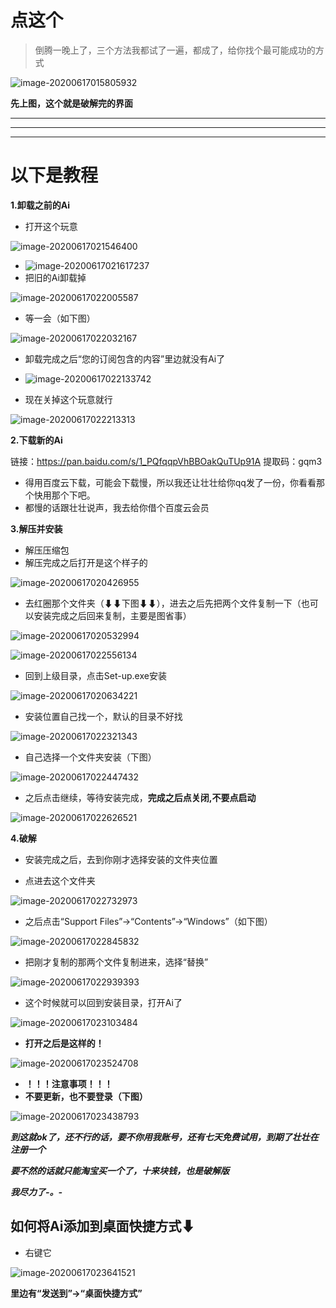 # 点这个

> 倒腾一晚上了，三个方法我都试了一遍，都成了，给你找个最可能成功的方式

![image-20200617015805932](https://lalalademaxiya01.oss-cn-beijing.aliyuncs.com/img20200617015806.png)

**先上图，这个就是破解完的界面**

-----

-----

-----

# 以下是教程

**1.卸载之前的Ai**

* 打开这个玩意

![image-20200617021546400](https://lalalademaxiya01.oss-cn-beijing.aliyuncs.com/img20200617021546.png)

* ![image-20200617021617237](https://lalalademaxiya01.oss-cn-beijing.aliyuncs.com/img20200617021617.png)
* 把旧的Ai卸载掉

![image-20200617022005587](https://lalalademaxiya01.oss-cn-beijing.aliyuncs.com/img20200617022005.png)

* 等一会（如下图）

![image-20200617022032167](https://lalalademaxiya01.oss-cn-beijing.aliyuncs.com/img20200617022032.png)

* 卸载完成之后“您的订阅包含的内容”里边就没有Ai了
* ![image-20200617022133742](https://lalalademaxiya01.oss-cn-beijing.aliyuncs.com/img20200617022133.png)

* 现在关掉这个玩意就行

![image-20200617022213313](https://lalalademaxiya01.oss-cn-beijing.aliyuncs.com/img20200617022213.png)



**2.下载新的Ai**

链接：https://pan.baidu.com/s/1_PQfqqpVhBBOakQuTUp91A 
提取码：gqm3

* 得用百度云下载，可能会下载慢，所以我还让壮壮给你qq发了一份，你看看那个快用那个下吧。
* 都慢的话跟壮壮说声，我去给你借个百度云会员



**3.解压并安装**

* 解压压缩包
* 解压完成之后打开是这个样子的

![image-20200617020426955](https://lalalademaxiya01.oss-cn-beijing.aliyuncs.com/img20200617020427.png)

* 去红圈那个文件夹（⬇⬇下图⬇⬇），进去之后先把两个文件复制一下（也可以安装完成之后回来复制，主要是图省事）

![image-20200617020532994](https://lalalademaxiya01.oss-cn-beijing.aliyuncs.com/img20200617020533.png)

![image-20200617022556134](https://lalalademaxiya01.oss-cn-beijing.aliyuncs.com/img20200617022556.png)

* 回到上级目录，点击Set-up.exe安装

![image-20200617020634221](https://lalalademaxiya01.oss-cn-beijing.aliyuncs.com/img20200617020634.png)

* 安装位置自己找一个，默认的目录不好找

![image-20200617022321343](https://lalalademaxiya01.oss-cn-beijing.aliyuncs.com/img20200617022321.png)

* 自己选择一个文件夹安装（下图）

![image-20200617022447432](https://lalalademaxiya01.oss-cn-beijing.aliyuncs.com/img20200617022447.png)

* 之后点击继续，等待安装完成，**完成之后点关闭,不要点启动**

![image-20200617022626521](https://lalalademaxiya01.oss-cn-beijing.aliyuncs.com/img20200617022626.png)

**4.破解**

* 安装完成之后，去到你刚才选择安装的文件夹位置

* 点进去这个文件夹

![image-20200617022732973](https://lalalademaxiya01.oss-cn-beijing.aliyuncs.com/img20200617022733.png)

* 之后点击“Support Files”→“Contents”→“Windows”（如下图）

![image-20200617022845832](https://lalalademaxiya01.oss-cn-beijing.aliyuncs.com/img20200617022845.png)

* 把刚才复制的那两个文件复制进来，选择“替换”

![image-20200617022939393](https://lalalademaxiya01.oss-cn-beijing.aliyuncs.com/img20200617022939.png)

* 这个时候就可以回到安装目录，打开Ai了

![image-20200617023103484](https://lalalademaxiya01.oss-cn-beijing.aliyuncs.com/img20200617023103.png)

* **打开之后是这样的！**

![image-20200617023524708](C:\Users\liuyo\AppData\Roaming\Typora\typora-user-images\image-20200617023524413.png)

* **！！！注意事项！！！**
* **不要更新，也不要登录（下图）**

![image-20200617023438793](https://lalalademaxiya01.oss-cn-beijing.aliyuncs.com/img20200617023438.png)

***到这就ok了，还不行的话，要不你用我账号，还有七天免费试用，到期了壮壮在注册一个***

***要不然的话就只能淘宝买一个了，十来块钱，也是破解版***

***我尽力了-。-***

## 如何将Ai添加到桌面快捷方式⬇

* 右键它

![image-20200617023641521](https://lalalademaxiya01.oss-cn-beijing.aliyuncs.com/img20200617023641.png)

**里边有“发送到”→“桌面快捷方式”**
